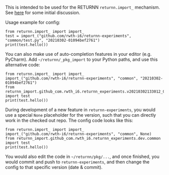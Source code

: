 This is intended to be used for the RETURNN `returnn.import_` mechanism.
See [here](https://github.com/rwth-i6/returnn/discussions/436)
for some initial discussion.

Usage example for config:

    from returnn.import_ import import_
    test = import_("github.com/rwth-i6/returnn-experiments", "common/test.py", "20210302-01094bef2761")
    print(test.hello())

You can also make use of auto-completion features in your editor (e.g. PyCharm).
Add `~/returnn/_pkg_import` to your Python paths,
and use this alternative code:

    from returnn.import_ import import_
    import_("github.com/rwth-i6/returnn-experiments", "common", "20210302-01094bef2761")
    from returnn_import.github_com.rwth_i6.returnn_experiments.v20210302133012_01094bef2761.common import test
    print(test.hello())

During development of a new feature in `returnn-experiments`,
you would use a special `None` placeholder for the version,
such that you can directly work in the checked out repo.
The config code looks like this:

    from returnn.import_ import import_
    import_("github.com/rwth-i6/returnn-experiments", "common", None)
    from returnn_import.github_com.rwth_i6.returnn_experiments.dev.common import test
    print(test.hello())

You would also edit the code in `~/returnn/pkg/...`,
and once finished, you would commit and push to `returnn-experiments`,
and then change the config to that specific version (date & commit).

